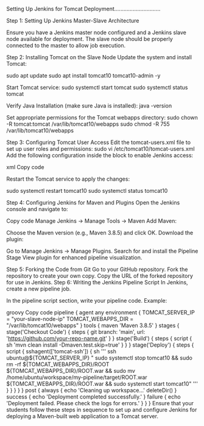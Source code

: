 Setting Up Jenkins for Tomcat Deployment..............................

Step 1: Setting Up Jenkins Master-Slave Architecture

Ensure you have a Jenkins master node configured and a Jenkins slave node available for deployment.
The slave node should be properly connected to the master to allow job execution.

Step 2: Installing Tomcat on the Slave Node
Update the system and install Tomcat:

sudo apt update
sudo apt install tomcat10 tomcat10-admin -y


Start Tomcat service:
sudo systemctl start tomcat
sudo systemctl status tomcat


Verify Java Installation (make sure Java is installed):
java -version

Set appropriate permissions for the Tomcat webapps directory:
sudo chown -R tomcat:tomcat /var/lib/tomcat10/webapps
sudo chmod -R 755 /var/lib/tomcat10/webapps


Step 3: Configuring Tomcat User Access
Edit the tomcat-users.xml file to set up user roles and permissions:
sudo vi /etc/tomcat10/tomcat-users.xml
Add the following configuration inside the <tomcat-users> block to enable Jenkins access:

xml
Copy code
<role rolename="manager-gui"/>
<role rolename="admin-gui"/>
<role rolename="manager-script"/>

<!-- Define a user with access to these roles -->
<user username="tomcat" password="password" roles="manager-gui,admin-gui,manager-script"/>
</tomcat-users>
Restart the Tomcat service to apply the changes:


sudo systemctl restart tomcat10
sudo systemctl status tomcat10


Step 4: Configuring Jenkins for Maven and Plugins
Open the Jenkins console and navigate to:

Copy code
Manage Jenkins → Manage Tools → Maven
Add Maven:

Choose the Maven version (e.g., Maven 3.8.5) and click OK.
Download the plugin:

Go to Manage Jenkins → Manage Plugins.
Search for and install the Pipeline Stage View plugin for enhanced pipeline visualization.



Step 5: Forking the Code from Git
Go to your GitHub repository.
Fork the repository to create your own copy.
Copy the URL of the forked repository for use in Jenkins.
Step 6: Writing the Jenkins Pipeline Script
In Jenkins, create a new pipeline job.

In the pipeline script section, write your pipeline code. Example:

groovy
Copy code
pipeline {
    agent any
    environment {
        TOMCAT_SERVER_IP = "your-slave-node-ip"
        TOMCAT_WEBAPPS_DIR = "/var/lib/tomcat10/webapps"
    }
    tools {
        maven 'Maven 3.8.5'
    }
    stages {
        stage('Checkout Code') {
            steps {
                git branch: 'main', url: 'https://github.com/your-repo-name.git'
            }
        }
        stage('Build') {
            steps {
                script {
                    sh 'mvn clean install -Dmaven.test.skip=true'
                }
            }
        }
        stage('Deploy') {
            steps {
                script {
                    sshagent(['tomcat-ssh']) {
                        sh '''
                            ssh ubuntu@${TOMCAT_SERVER_IP} "
                                sudo systemctl stop tomcat10 &&
                                sudo rm -rf ${TOMCAT_WEBAPPS_DIR}/ROOT ${TOMCAT_WEBAPPS_DIR}/ROOT.war &&
                                sudo mv /home/ubuntu/workspace/my-pipeline/target/ROOT.war ${TOMCAT_WEBAPPS_DIR}/ROOT.war &&
                                sudo systemctl start tomcat10"
                        '''
                    }
                }
            }
        }
    }
    post {
        always {
            echo 'Cleaning up workspace...'
            deleteDir()
        }
        success {
            echo 'Deployment completed successfully.'
        }
        failure {
            echo 'Deployment failed. Please check the logs for errors.'
        }
    }
}
Ensure that your students follow these steps in sequence to set up and configure Jenkins for deploying a Maven-built web application to a Tomcat server.
